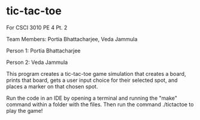 # tic-tac-toe
For CSCI 3010 PE 4 Pt. 2

Team Members: Portia Bhattacharjee, Veda Jammula

Person 1: Portia Bhattacharjee 

Person 2: Veda Jammula

This program creates a tic-tac-toe game simulation that creates a board, prints that board, gets a user input choice for their selected spot, and places a marker on that chosen spot. 

Run the code in an IDE by opening a terminal and running the "make" command within a folder with the files. Then run the command ./tictactoe to play the game!
